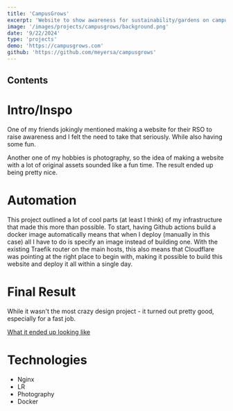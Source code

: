 ```yaml
--- 
title: 'CampusGrows' 
excerpt: 'Website to show awareness for sustainability/gardens on campus'
image: '/images/projects/campusgrows/background.png'
date: '9/22/2024'
type: 'projects'
demo: 'https://campusgrows.com'
github: 'https://github.com/meyersa/campusgrows'
--- 
```

## Contents 

# Intro/Inspo

One of my friends jokingly mentioned making a website for their RSO to raise awareness and I felt the need to take that seriously. While also having some fun. 

Another one of my hobbies is photography, so the idea of making a website with a lot of original assets sounded like a fun time. The result ended up being pretty nice. 

# Automation 

This project outlined a lot of cool parts (at least I think) of my infrastructure that made this more than possible. To start, having Github actions build a docker image automatically means that when I deploy (manually in this case) all I have to do is specify an image instead of building one. With the existing Traefik router on the main hosts, this also means that Cloudflare was pointing at the right place to begin with, making it possible to build this website and deploy it all within a single day. 

# Final Result 

While it wasn't the most crazy design project - it turned out pretty good, especially for a fast job.

[What it ended up looking like](/images/projects/campusgrows/background.png)

# Technologies 

- Nginx
- LR
- Photography 
- Docker